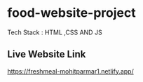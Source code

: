 # food-website-project
Tech Stack : HTML ,CSS AND JS

## Live Website Link
https://freshmeal-mohitparmar1.netlify.app/
